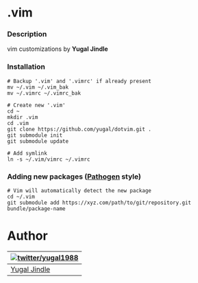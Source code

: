 # .vim

### Description
vim customizations by **Yugal Jindle**

### Installation

```
# Backup '.vim' and '.vimrc' if already present
mv ~/.vim ~/.vim_bak
mv ~/.vimrc ~/.vimrc_bak

# Create new '.vim'
cd ~
mkdir .vim
cd .vim
git clone https://github.com/yugal/dotvim.git .
git submodule init
git submodule update

# Add symlink
ln -s ~/.vim/vimrc ~/.vimrc
```

### Adding new packages ([Pathogen](https://github.com/tpope/vim-pathogen) style)
```
# Vim will automatically detect the new package
cd ~/.vim
git submodule add https://xyz.com/path/to/git/repository.git bundle/package-name
```

# Author
| [![twitter/yugal1988](https://www.gravatar.com/avatar/19c28676f977300166c0f35f41a9aae0?s=90)](http://twitter.com/yugal1988 "Follow @yugal1988 on Twitter") |
|---|
| [Yugal Jindle](http://stackoverflow.com/users/731963/yugal-jindle) |

